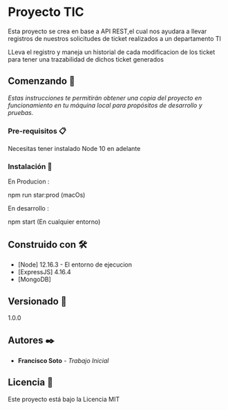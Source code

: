# Proyecto TIC 

Esta proyecto se crea en base a API REST,el cual nos ayudara a llevar registros de nuestros solicitudes de ticket realizados a un departamento TI

LLeva el registro y maneja un historial de cada modificacion de los ticket para tener una trazabilidad de dichos ticket generados

## Comenzando 🚀

_Estas instrucciones te permitirán obtener una copia del proyecto en funcionamiento en tu máquina local para propósitos de desarrollo y pruebas._

### Pre-requisitos 📋

Necesitas tener instalado Node 10 en adelante

### Instalación 🔧

En Producion : 

npm run star:prod  (macOs)

En desarrollo :

npm start         (En cualquier entorno)

## Construido con 🛠️

* [Node] 12.16.3 - El entorno de ejecucion
* [ExpressJS] 4.16.4
* [MongoDB] 

## Versionado 📌

1.0.0

## Autores ✒️

* **Francisco Soto** - *Trabajo Inicial* 


## Licencia 📄

Este proyecto está bajo la Licencia MIT

